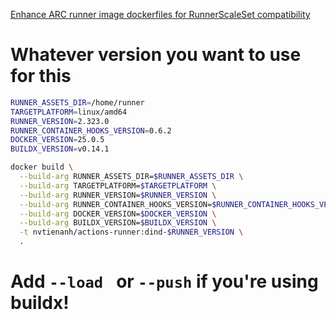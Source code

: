 [Enhance ARC runner image dockerfiles for RunnerScaleSet compatibility](https://github.com/actions/actions-runner-controller/pull/2616)

# Whatever version you want to use for this
```bash
RUNNER_ASSETS_DIR=/home/runner
TARGETPLATFORM=linux/amd64
RUNNER_VERSION=2.323.0
RUNNER_CONTAINER_HOOKS_VERSION=0.6.2
DOCKER_VERSION=25.0.5
BUILDX_VERSION=v0.14.1

docker build \
  --build-arg RUNNER_ASSETS_DIR=$RUNNER_ASSETS_DIR \
  --build-arg TARGETPLATFORM=$TARGETPLATFORM \
  --build-arg RUNNER_VERSION=$RUNNER_VERSION \
  --build-arg RUNNER_CONTAINER_HOOKS_VERSION=$RUNNER_CONTAINER_HOOKS_VERSION \
  --build-arg DOCKER_VERSION=$DOCKER_VERSION \
  --build-arg BUILDX_VERSION=$BUILDX_VERSION \
  -t nvtienanh/actions-runner:dind-$RUNNER_VERSION \
  .
```
# Add `--load ` or `--push` if you're using buildx!